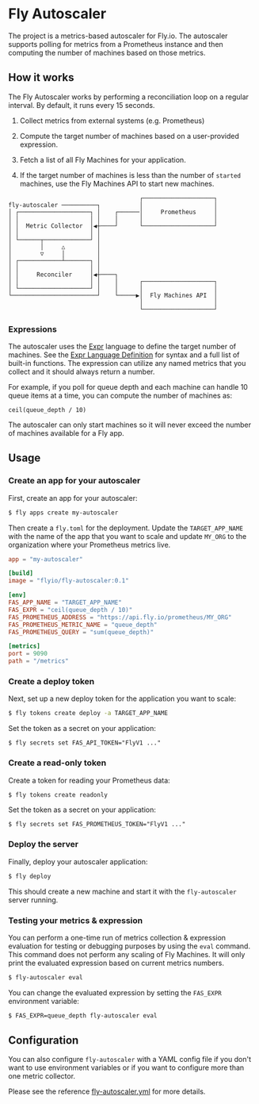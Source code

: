 Fly Autoscaler
==============

The project is a metrics-based autoscaler for Fly.io. The autoscaler supports
polling for metrics from a Prometheus instance and then computing the number of
machines based on those metrics.

## How it works

The Fly Autoscaler works by performing a reconciliation loop on a regular
interval. By default, it runs every 15 seconds.

1. Collect metrics from external systems (e.g. Prometheus)

2. Compute the target number of machines based on a user-provided expression.

3. Fetch a list of all Fly Machines for your application.

4. If the target number of machines is less than the number of `started`
   machines, use the Fly Machines API to start new machines.


```
                                     ┌────────────────────┐
fly-autoscaler ──────────┐           │                    │
│ ┌────────────────────┐ │    ┌──────│     Prometheus     │
│ │                    │ │    │      │                    │
│ │  Metric Collector  │◀┼────┘      └────────────────────┘
│ │                    │ │                                 
│ └──────┬─────────────┘ │                                 
│        │     △         │                                 
│        ▽     │         │                                 
│ ┌────────────┴───────┐ │                                 
│ │                    │ │                                 
│ │     Reconciler     │◀┼────┐                            
│ │                    │ │    │      ┌────────────────────┐
│ └────────────────────┘ │    │      │                    │
└────────────────────────┘    └─────▶│  Fly Machines API  │
                                     │                    │
                                     └────────────────────┘
```

### Expressions

The autoscaler uses the [Expr][] language to define the target number of
machines. See the [Expr Language Definition][] for syntax and a full list of
built-in functions. The expression can utilize any named metrics that you
collect and it should always return a number.

For example, if you poll for queue depth and each machine can handle 10 queue
items at a time, you can compute the number of machines as:

```expr
ceil(queue_depth / 10)
```

The autoscaler can only start machines so it will never exceed the number of 
machines available for a Fly app.

[Expr]: https://expr-lang.org/
[Expr Language Definition]: https://expr-lang.org/docs/language-definition


## Usage

### Create an app for your autoscaler

First, create an app for your autoscaler:

```sh
$ fly apps create my-autoscaler
```

Then create a `fly.toml` for the deployment. Update the `TARGET_APP_NAME` with
the name of the app that you want to scale and update `MY_ORG` to the
organization where your Prometheus metrics live.

```toml
app = "my-autoscaler"

[build]
image = "flyio/fly-autoscaler:0.1"

[env]
FAS_APP_NAME = "TARGET_APP_NAME"
FAS_EXPR = "ceil(queue_depth / 10)"
FAS_PROMETHEUS_ADDRESS = "https://api.fly.io/prometheus/MY_ORG"
FAS_PROMETHEUS_METRIC_NAME = "queue_depth"
FAS_PROMETHEUS_QUERY = "sum(queue_depth)"

[metrics]
port = 9090
path = "/metrics"
```


### Create a deploy token

Next, set up a new deploy token for the application you want to scale:

```sh
$ fly tokens create deploy -a TARGET_APP_NAME
```

Set the token as a secret on your application:

```
$ fly secrets set FAS_API_TOKEN="FlyV1 ..."
```


### Create a read-only token

Create a token for reading your Prometheus data:

```sh
$ fly tokens create readonly
```

Set the token as a secret on your application:

```
$ fly secrets set FAS_PROMETHEUS_TOKEN="FlyV1 ..."
```

### Deploy the server

Finally, deploy your autoscaler application:

```sh
$ fly deploy
```

This should create a new machine and start it with the `fly-autoscaler` server
running.


### Testing your metrics & expression

You can perform a one-time run of metrics collection & expression evaluation for
testing or debugging purposes by using the `eval` command. This command does not
perform any scaling of Fly Machines. It will only print the evaluated expression
based on current metrics numbers.

```sh
$ fly-autoscaler eval
```

You can change the evaluated expression by setting the `FAS_EXPR` environment
variable:

```sh
$ FAS_EXPR=queue_depth fly-autoscaler eval
```

## Configuration

You can also configure `fly-autoscaler` with a YAML config file if you don't
want to use environment variables or if you want to configure more than one
metric collector.

Please see the reference [fly-autoscaler.yml][] for more details.

[fly-autoscaler.yml]: ./etc/fly-autoscaler.yml
